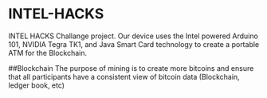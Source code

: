 # INTEL-HACKS
INTEL HACKS Challange project. Our device uses the Intel powered Arduino 101, NVIDIA Tegra TK1, and Java Smart Card technology to create a portable ATM for the Blockchain.

##Blockchain
The purpose of mining is to create more bitcoins and ensure that all participants have a consistent view of bitcoin data (Blockchain, ledger book, etc)